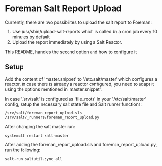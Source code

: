 # Foreman Salt Report Upload

Currently, there are two possibilites to upload the salt report to Foreman:
1. Use /usr/sbin/upload-salt-reports which is called by a cron job every 10 minutes by default
2. Upload the report immediately by using a Salt Reactor.

This README, handles the second option and how to configure it

## Setup
Add the content of 'master.snippet' to '/etc/salt/master' which configures a reactor. 
In case there is already a reactor configured, you need to adapt it using the options mentioned in 'master.snippet'.

In case '/srv/salt' is configured as 'file_roots' in your '/etc/salt/master' config, setup the necessary salt state file and Salt runner functions:

```
/srv/salt/foreman_report_upload.sls
/srv/salt/_runners/foreman_report_upload.py
```

After changing the salt master run:

```
systemctl restart salt-master
```

After adding the foreman_report_upload.sls and foreman_report_upload.py, run the following:

```
salt-run saltutil.sync_all
```

